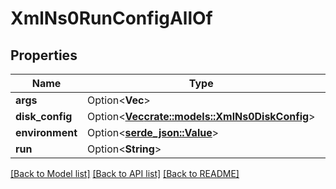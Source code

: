 # XmlNs0RunConfigAllOf

## Properties

Name | Type | Description | Notes
------------ | ------------- | ------------- | -------------
**args** | Option<**Vec<String>**> |  | [optional]
**disk_config** | Option<[**Vec<crate::models::XmlNs0DiskConfig>**](xml_ns0_disk_config.md)> |  | [optional]
**environment** | Option<[**serde_json::Value**](.md)> |  | [optional]
**run** | Option<**String**> |  | [optional]

[[Back to Model list]](../README.md#documentation-for-models) [[Back to API list]](../README.md#documentation-for-api-endpoints) [[Back to README]](../README.md)


